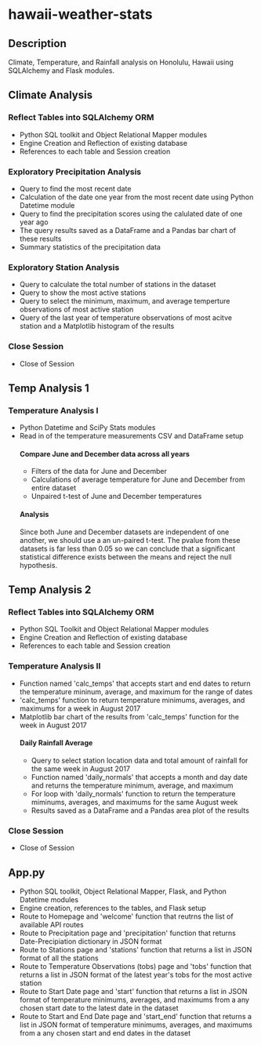 # hawaii-weather-stats

## Description
Climate, Temperature, and Rainfall analysis on Honolulu, Hawaii using SQLAlchemy and Flask modules.


## Climate Analysis
### Reflect Tables into SQLAlchemy ORM
* Python SQL toolkit and Object Relational Mapper modules
* Engine Creation and Reflection of existing database
* References to each table and Session creation
### Exploratory Precipitation Analysis
* Query to find the most recent date
* Calculation of the date one year from the most recent date using Python Datetime module
* Query to find the precipitation scores using the calulated date of one year ago
* The query results saved as a DataFrame and a Pandas bar chart of these results
* Summary statistics of the precipitation data
### Exploratory Station Analysis
* Query to calculate the total number of stations in the dataset
* Query to show the most active stations
* Query to select the minimum, maximum, and average temperture observations of most active station
* Query of the last year of temperature observations of most acitve station and a Matplotlib histogram of the results
### Close Session
* Close of Session


## Temp Analysis 1
### Temperature Analysis I
* Python Datetime and SciPy Stats modules
* Read in of the temperature measurements CSV and DataFrame setup
    #### Compare June and December data across all years
    * Filters of the data for June and December
    * Calculations of average temperature for June and December from entire dataset
    * Unpaired t-test of June and December temperatures
    #### Analysis
    Since both June and December datasets are independent of one another, we should use a an un-paired t-test. The pvalue from these datasets is far less than 0.05 so we can conclude that a significant statistical difference exists between the means and reject the null hypothesis.

## Temp Analysis 2
### Reflect Tables into SQLAlchemy ORM
* Python SQL Toolkit and Object Relational Mapper modules
* Engine Creation and Reflection of existing database
* References to each table and Session creation
### Temperature Analysis II
* Function named 'calc_temps' that accepts start and end dates to return the temperature mininum, average, and maximum for the range of dates
* 'calc_temps' function to return temperature minimums, averages, and maximums for a week in August 2017
* Matplotlib bar chart of the results from 'calc_temps' function for the week in August 2017
    #### Daily Rainfall Average
    * Query to select station location data and total amount of rainfall for the same week in August 2017
    * Function named 'daily_normals' that accepts a month and day date and returns the temperature minimum, average, and maximum
    * For loop with 'daily_normals' function to return the temperature miminums, averages, and maximums for the same August week
    * Results saved as a DataFrame and a Pandas area plot of the results
### Close Session
* Close of Session

## App.py
* Python SQL toolkit, Object Relational Mapper, Flask, and Python Datetime modules
* Engine creation, references to the tables, and Flask setup
* Route to Homepage and 'welcome' function that reutrns the list of available API routes
* Route to Precipitation page and 'precipitation' function that returns Date-Precipiation dictionary in JSON format
* Route to Stations page and 'stations' function that returns a list in JSON format of all the stations
* Route to Temperature Observations (tobs) page and 'tobs' function that returns a list in JSON format of the latest year's tobs for the most active station
* Route to Start Date page and 'start' function that returns a list in JSON format of temperature minimums, averages, and maximums from a any chosen start date to the latest date in the dataset
* Route to Start and End Date page and 'start_end' function that returns a list in JSON format of temperature minimums, averages, and maximums from a any chosen start and end dates in the dataset

